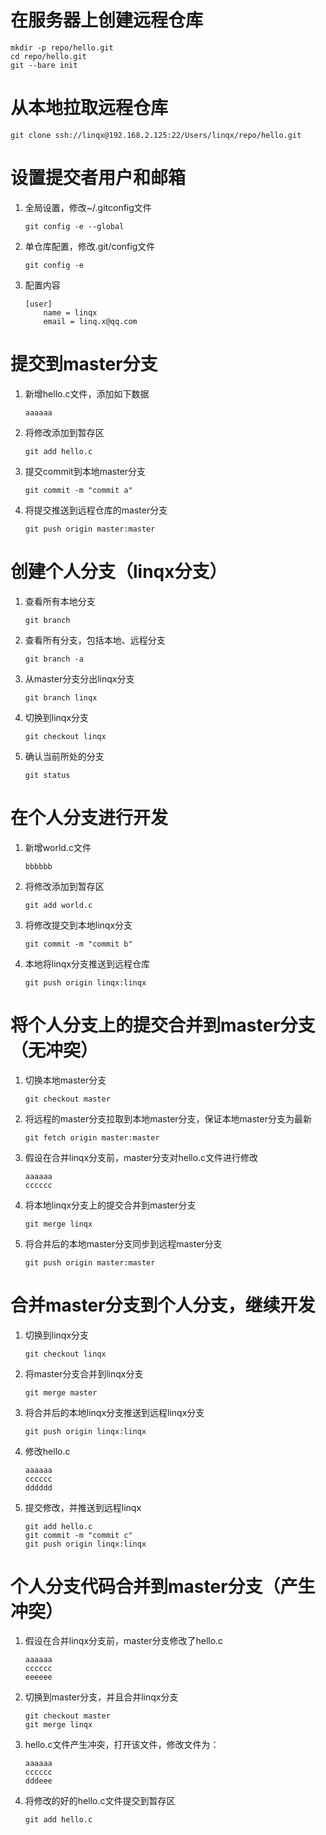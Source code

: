 # 在服务器上创建远程仓库
```
mkdir -p repo/hello.git
cd repo/hello.git
git --bare init
```

# 从本地拉取远程仓库
```
git clone ssh://linqx@192.168.2.125:22/Users/linqx/repo/hello.git
```

# 设置提交者用户和邮箱
1. 全局设置，修改~/.gitconfig文件
	```
	git config -e --global
	```
1.  单仓库配置，修改.git/config文件
	```
	git config -e
	```
1. 配置内容
	```
	[user]
		name = linqx
		email = linq.x@qq.com
	```

# 提交到master分支
1. 新增hello.c文件，添加如下数据
	```
	aaaaaa
	```
1. 将修改添加到暂存区 
	```
	git add hello.c
	```
1. 提交commit到本地master分支
	```
	git commit -m "commit a"
	```
1. 将提交推送到远程仓库的master分支
	```
	git push origin master:master
	```

# 创建个人分支（linqx分支）
1. 查看所有本地分支
	```
	git branch
	```
1. 查看所有分支，包括本地、远程分支
	```
	git branch -a
	```
1. 从master分支分出linqx分支
	```
	git branch linqx
	```
1. 切换到linqx分支
	```
	git checkout linqx
	```
1. 确认当前所处的分支
	```
	git status
	```

# 在个人分支进行开发
1. 新增world.c文件
	```
	bbbbbb
	```
1. 将修改添加到暂存区
	```
	git add world.c
	```
1. 将修改提交到本地linqx分支
	```
	git commit -m "commit b"
	```
1. 本地将linqx分支推送到远程仓库
	```
	git push origin linqx:linqx
	```

# 将个人分支上的提交合并到master分支（无冲突）
1. 切换本地master分支
	```
	git checkout master
	```
1. 将远程的master分支拉取到本地master分支，保证本地master分支为最新
	```
	git fetch origin master:master
	```
1. 假设在合并linqx分支前，master分支对hello.c文件进行修改
	```
	aaaaaa
	cccccc
	```
1. 将本地linqx分支上的提交合并到master分支
	```
	git merge linqx
	```
1. 将合并后的本地master分支同步到远程master分支
	```
	git push origin master:master
	```

# 合并master分支到个人分支，继续开发
1. 切换到linqx分支
	```
	git checkout linqx
	```
1. 将master分支合并到linqx分支
	```
	git merge master
	```
1. 将合并后的本地linqx分支推送到远程linqx分支
	```
	git push origin linqx:linqx
	```
1. 修改hello.c
	```
	aaaaaa
	cccccc
	dddddd
	```
1. 提交修改，并推送到远程linqx
	```
	git add hello.c
	git commit -m "commit c"
	git push origin linqx:linqx
	```
# 个人分支代码合并到master分支（产生冲突）
1. 假设在合并linqx分支前，master分支修改了hello.c
	```
	aaaaaa
	cccccc
	eeeeee
	```
1. 切换到master分支，并且合并linqx分支
	```
	git checkout master
	git merge linqx
	```
1. hello.c文件产生冲突，打开该文件，修改文件为：
	```
	aaaaaa
	cccccc
	dddeee
	```
1. 将修改的好的hello.c文件提交到暂存区
	```
	git add hello.c
	```
